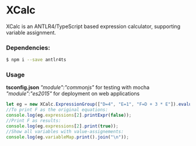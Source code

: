 # XCalc

XCalc is an ANTLR4/TypeScript based expression calculator, supporting variable assignment.

### Dependencies:

```sh
$ npm i --save antlr4ts
```

### Usage

**tsconfig.json**
_"module":"commonjs"_ for testing with mocha
_"module":"es2015"_ for deployment on web applications

```javascript
let eg = new XCalc.ExpressionGroup(["D=4", "E=1", "F=D + 3 * E"]).evaluate();
//To print F as the original equations:
console.log(eg.expressions[2].printExpr(false));
//Print F as results:
console.log(eg.expressions[2].print(true));
//Show all variables with value-assignements:
console.log(eg.variableMap.print().join("\n"));
```

